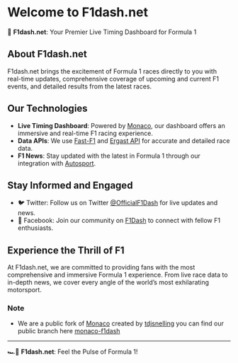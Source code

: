 # Welcome to F1dash.net

🏁 **F1dash.net**: Your Premier Live Timing Dashboard for Formula 1

## About F1dash.net

F1dash.net brings the excitement of Formula 1 races directly to you with real-time updates, comprehensive coverage of upcoming and current F1 events, and detailed results from the latest races.

## Our Technologies

- **Live Timing Dashboard**: Powered by [Monaco](https://github.com/tdjsnelling/monaco), our dashboard offers an immersive and real-time F1 racing experience.
- **Data APIs**: We use [Fast-F1](https://github.com/theOehrly/Fast-F1) and [Ergast API](https://ergast.com/mrd/) for accurate and detailed race data.
- **F1 News**: Stay updated with the latest in Formula 1 through our integration with [Autosport](https://www.autosport.com/f1/news/).

## Stay Informed and Engaged

- 🐦 Twitter: Follow us on Twitter [@OfficialF1Dash](https://twitter.com/OfficialF1Dash) for live updates and news.
- 👥 Facebook: Join our community on [F1Dash](https://www.facebook.com/f1dashnet) to connect with fellow F1 enthusiasts.

## Experience the Thrill of F1

At F1dash.net, we are committed to providing fans with the most comprehensive and immersive Formula 1 experience. From live race data to in-depth news, we cover every angle of the world’s most exhilarating motorsport.

### Note

- We are a public fork of [Monaco](https://github.com/tdjsnelling/monaco) created by [tdjsnelling](https://github.com/tdjsnelling) you can find our public branch here [monaco-f1dash](https://github.com/F1Dash/monaco-F1Dash/tree/f1dash.net)

---

🏎️💨 **F1dash.net**: Feel the Pulse of Formula 1!
